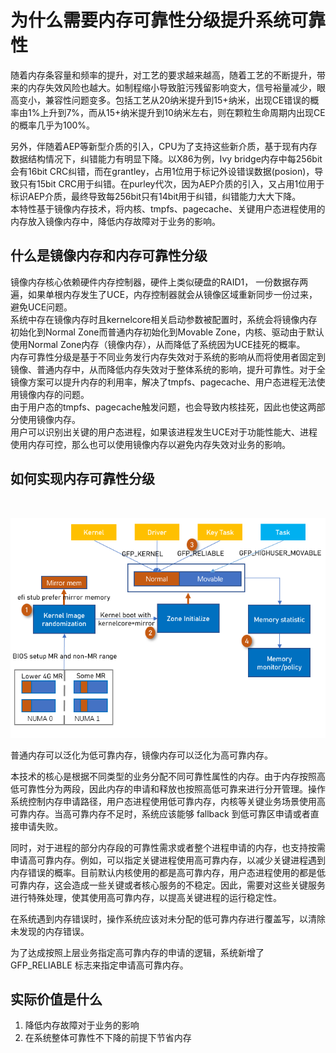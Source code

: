 # 为什么需要内存可靠性分级提升系统可靠性

随着内存条容量和频率的提升，对工艺的要求越来越高，随着工艺的不断提升，带来的内存失效风险也越大。如制程缩小导致脏污残留影响变大，信号裕量减少，眼高变小，兼容性问题变多。包括工艺从20纳米提升到15+纳米，出现CE错误的概率由1%上升到7%，而从15+纳米提升到10纳米左右，则在颗粒生命周期内出现CE的概率几乎为100%。  

另外，伴随着AEP等新型介质的引入，CPU为了支持这些新介质，基于现有内存数据结构情况下，纠错能力有明显下降。以X86为例，Ivy bridge内存中每256bit会有16bit CRC纠错，而在grantley，占用1位用于标记外设错误数据(posion)，导致只有15bit CRC用于纠错。在purley代次，因为AEP介质的引入，又占用1位用于标识AEP介质，最终导致每256bit只有14bit用于纠错，纠错能力大大下降。  
本特性基于镜像内存技术，将内核、tmpfs、pagecache、关键用户态进程使用的内存放入镜像内存中，降低内存故障对于业务的影响。

## 什么是镜像内存和内存可靠性分级

镜像内存核心依赖硬件内存控制器，硬件上类似硬盘的RAID1， 一份数据存两遍，如果单根内存发生了UCE，内存控制器就会从镜像区域重新同步一份过来，避免UCE问题。  
系统中存在镜像内存时且kernelcore相关启动参数被配置时，系统会将镜像内存初始化到Normal Zone而普通内存初始化到Movable Zone，内核、驱动由于默认使用Normal Zone内存（镜像内存），从而降低了系统因为UCE挂死的概率。  
内存可靠性分级是基于不同业务发行内存失效对于系统的影响从而将使用者固定到镜像、普通内存中，从而降低内存失效对于整体系统的影响，提升可靠性。对于全镜像方案可以提升内存的利用率，解决了tmpfs、pagecache、用户态进程无法使用镜像内存的问题。  
由于用户态的tmpfs、pagecache触发问题，也会导致内核挂死，因此也使这两部分使用镜像内存。  
用户可以识别出关键的用户态进程，如果该进程发生UCE对于功能性能大、进程使用内存可控，那么也可以使用镜像内存以避免内存失效对业务的影响。

## 如何实现内存可靠性分级

‍

![image](./images/内存可靠性分级原理.png)

普通内存可以泛化为低可靠内存，镜像内存可以泛化为高可靠内存。

本技术的核心是根据不同类型的业务分配不同可靠性属性的内存。由于内存按照高低可靠性分为两段，因此内存的申请和释放也按照高低可靠来进行分开管理。操作系统控制内存申请路径，用户态进程使用低可靠内存，内核等关键业务场景使用高可靠内存。当高可靠内存不足时，系统应该能够 fallback 到低可靠区申请或者直接申请失败。

同时，对于进程的部分内存段的可靠性需求或者整个进程申请的内存，也支持按需申请高可靠内存。例如，可以指定关键进程使用高可靠内存，以减少关键进程遇到内存错误的概率。目前默认内核使用的都是高可靠内存，用户态进程使用的都是低可靠内存，这会造成一些关键或者核心服务的不稳定。因此，需要对这些关键服务进行特殊处理，使其使用高可靠内存，以提高关键进程的运行稳定性。

在系统遇到内存错误时，操作系统应该对未分配的低可靠内存进行覆盖写，以清除未发现的内存错误。

为了达成按照上层业务指定高可靠内存的申请的逻辑，系统新增了 GFP_RELIABLE 标志来指定申请高可靠内存。

## 实际价值是什么

1. 降低内存故障对于业务的影响
2. 在系统整体可靠性不下降的前提下节省内存

‍
